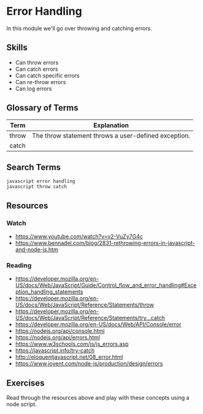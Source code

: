 # Error Handling

In this module we'll go over throwing and catching errors.


## Skills

- Can throw errors
- Can catch errors
- Can catch specific errors
- Can re-throw errors
- Can log errors



## Glossary of Terms

| Term        | Explanation |
| ----------- | ----------- |
| throw       | The throw statement throws a user-defined exception. |
| catch       | |

## Search Terms

```
javascript error handling
javascript throw catch
```

## Resources

### Watch

- https://www.youtube.com/watch?v=v2-VuZy7G4c
- https://www.bennadel.com/blog/2831-rethrowing-errors-in-javascript-and-node-js.htm

### Reading

- https://developer.mozilla.org/en-US/docs/Web/JavaScript/Guide/Control_flow_and_error_handling#Exception_handling_statements
- https://developer.mozilla.org/en-US/docs/Web/JavaScript/Reference/Statements/throw
- https://developer.mozilla.org/en-US/docs/Web/JavaScript/Reference/Statements/try...catch
- https://developer.mozilla.org/en-US/docs/Web/API/Console/error
- https://nodejs.org/api/console.html
- https://nodejs.org/api/errors.html
- https://www.w3schools.com/js/js_errors.asp
- https://javascript.info/try-catch
- http://eloquentjavascript.net/08_error.html
- https://www.joyent.com/node-js/production/design/errors

## Exercises

Read through the resources above and play with these concepts using a node
script.
